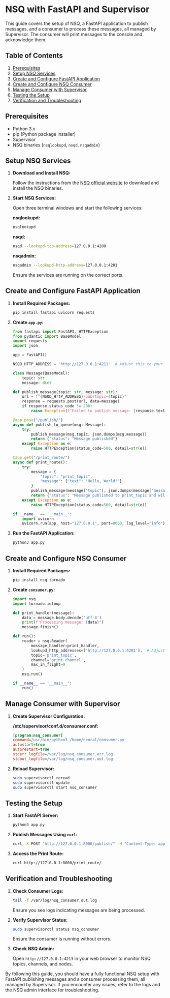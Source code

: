 
# NSQ with FastAPI and Supervisor

This guide covers the setup of NSQ, a FastAPI application to publish messages, and a consumer to process these messages, all managed by Supervisor. The consumer will print messages to the console and acknowledge them.

## Table of Contents

1. [Prerequisites](#prerequisites)
2. [Setup NSQ Services](#setup-nsq-services)
3. [Create and Configure FastAPI Application](#create-and-configure-fastapi-application)
4. [Create and Configure NSQ Consumer](#create-and-configure-nsq-consumer)
5. [Manage Consumer with Supervisor](#manage-consumer-with-supervisor)
6. [Testing the Setup](#testing-the-setup)
7. [Verification and Troubleshooting](#verification-and-troubleshooting)

## Prerequisites

- Python 3.x
- pip (Python package installer)
- Supervisor
- NSQ binaries (`nsqlookupd`, `nsqd`, `nsqadmin`)

## Setup NSQ Services

1. **Download and Install NSQ:**

   Follow the instructions from the [NSQ official website](https://nsq.io/deployment/installing.html) to download and install the NSQ binaries.

2. **Start NSQ Services:**

   Open three terminal windows and start the following services:

   **nsqlookupd:**

   ```bash
   nsqlookupd
   ```

   **nsqd:**

   ```bash
   nsqd --lookupd-tcp-address=127.0.0.1:4200
   ```

   **nsqadmin:**

   ```bash
   nsqadmin --lookupd-http-address=127.0.0.1:4201
   ```

   Ensure the services are running on the correct ports.

## Create and Configure FastAPI Application

1. **Install Required Packages:**

   ```bash
   pip install fastapi uvicorn requests
   ```

2. **Create `app.py`:**

   ```python
   from fastapi import FastAPI, HTTPException
   from pydantic import BaseModel
   import requests
   import json

   app = FastAPI()

   NSQD_HTTP_ADDRESS = 'http://127.0.0.1:4211'  # Adjust this to your nsqd HTTP port

   class Message(BaseModel):
       topic: str
       message: dict

   def publish_message(topic: str, message: str):
       url = f"{NSQD_HTTP_ADDRESS}/pub?topic={topic}"
       response = requests.post(url, data=message)
       if response.status_code != 200:
           raise Exception(f"Failed to publish message: {response.text}")

   @app.post("/publish/")
   async def publish_to_queue(msg: Message):
       try:
           publish_message(msg.topic, json.dumps(msg.message))
           return {"status": "Message published"}
       except Exception as e:
           raise HTTPException(status_code=500, detail=str(e))

   @app.get("/print_route/")
   async def print_route():
       try:
           message = {
               "topic": "print_topic",
               "message": {"text": "Hello, World!"}
           }
           publish_message(message["topic"], json.dumps(message["message"]))
           return {"status": "Message published to print_topic and will be processed"}
       except Exception as e:
           raise HTTPException(status_code=500, detail=str(e))

   if __name__ == '__main__':
       import uvicorn
       uvicorn.run(app, host="127.0.0.1", port=8000, log_level="info")
   ```

3. **Run the FastAPI Application:**

   ```bash
   python3 app.py
   ```

## Create and Configure NSQ Consumer

1. **Install Required Packages:**

   ```bash
   pip install nsq tornado
   ```

2. **Create `consumer.py`:**

   ```python
   import nsq
   import tornado.ioloop

   def print_handler(message):
       data = message.body.decode('utf-8')
       print(f"Processing message: {data}")
       message.finish()

   def run():
       reader = nsq.Reader(
           message_handler=print_handler,
           lookupd_http_addresses=['http://127.0.0.1:4201'],  # Adjust this to your nsqlookupd HTTP port
           topic='print_topic',
           channel='print_channel',
           max_in_flight=9
       )
       nsq.run()

   if __name__ == '__main__':
       run()
   ```

## Manage Consumer with Supervisor

1. **Create Supervisor Configuration:**

   **/etc/supervisor/conf.d/consumer.conf:**

   ```ini
   [program:nsq_consumer]
   command=/usr/bin/python3 /home/neural/consumer.py
   autostart=true
   autorestart=true
   stderr_logfile=/var/log/nsq_consumer.err.log
   stdout_logfile=/var/log/nsq_consumer.out.log
   ```

2. **Reload Supervisor:**

   ```bash
   sudo supervisorctl reread
   sudo supervisorctl update
   sudo supervisorctl start nsq_consumer
   ```

## Testing the Setup

1. **Start FastAPI Server:**

   ```bash
   python3 app.py
   ```

2. **Publish Messages Using `curl`:**

   ```bash
   curl -X POST "http://127.0.0.1:8000/publish/" -H "Content-Type: application/json" -d '{"topic": "print_topic", "message": {"key": "value"}}'
   ```

3. **Access the Print Route:**

   ```bash
   curl http://127.0.0.1:8000/print_route/
   ```

## Verification and Troubleshooting

1. **Check Consumer Logs:**

   ```bash
   tail -f /var/log/nsq_consumer.out.log
   ```

   Ensure you see logs indicating messages are being processed.

2. **Verify Supervisor Status:**

   ```bash
   sudo supervisorctl status nsq_consumer
   ```

   Ensure the consumer is running without errors.

3. **Check NSQ Admin:**

   Open `http://127.0.0.1:4213` in your web browser to monitor NSQ topics, channels, and nodes.

By following this guide, you should have a fully functional NSQ setup with FastAPI publishing messages and a consumer processing them, all managed by Supervisor. If you encounter any issues, refer to the logs and the NSQ admin interface for troubleshooting.